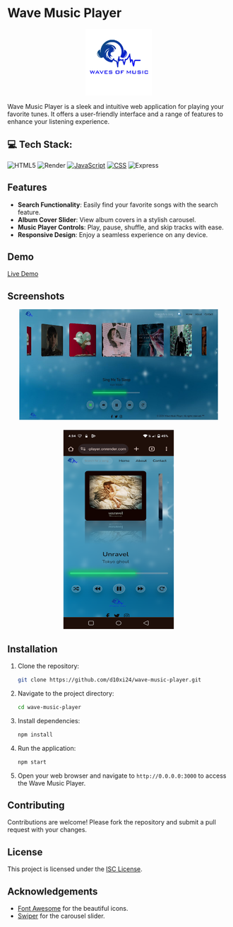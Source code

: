 # Wave Music Player

<p align="center">
  <img src="public/logo.png" height="150" width="150" />
</p>

Wave Music Player is a sleek and intuitive web application for playing your favorite tunes. It offers a user-friendly interface and a range of features to enhance your listening experience.

## 💻 Tech Stack:
![HTML5](https://img.shields.io/badge/html5-%23E34F26.svg?style=plastic&logo=html5&logoColor=white) ![Render](https://img.shields.io/badge/Render-%46E3B7.svg?style=plastic&logo=render&logoColor=white)
[![JavaScript](https://img.shields.io/badge/JavaScript-333333?style=plastic&logo=javascript)](https://img.shields.io/badge/JavaScript-333333?style=plastic&logo=javascript)
[![CSS](https://img.shields.io/badge/CSS-1572B6?style=plastic&logo=css3&logoColor=white)](https://img.shields.io/badge/CSS-1572B6?style=plastic&logo=css3&logoColor=white)
![Express](https://img.shields.io/badge/Express-000000?style=plastic&logo=express&logoColor=white)

## Features

- **Search Functionality**: Easily find your favorite songs with the search feature.
- **Album Cover Slider**: View album covers in a stylish carousel.
- **Music Player Controls**: Play, pause, shuffle, and skip tracks with ease.
- **Responsive Design**: Enjoy a seamless experience on any device.

## Demo

[Live Demo](https://wave-music-player.onrender.com/)

## Screenshots

  <div style="margin-bottom: 20px;">
  <p align="center">
    <img src="Screenshot_2024.jpg" alt="Desktop Screenshot" height="250" width="450" />
    </p>
  </div>
  <div>
  <p align="center">
    <img src="Screenshot_20240318.png" alt="Android Screenshot" height="450" width="250" />
    </p>
  </div>
</div>

## Installation

1. Clone the repository:

   ```bash
   git clone https://github.com/d10xi24/wave-music-player.git
   ```

2. Navigate to the project directory:

   ```bash
   cd wave-music-player
   ```

3. Install dependencies:

   ```bash
   npm install
   ```

4. Run the application:

   ```bash
   npm start
   ```

5. Open your web browser and navigate to `http://0.0.0.0:3000` to access the Wave Music Player.

## Contributing

Contributions are welcome! Please fork the repository and submit a pull request with your changes.

## License

This project is licensed under the [ISC License](LICENSE).

## Acknowledgements

- [Font Awesome](https://fontawesome.com/) for the beautiful icons.
- [Swiper](https://swiperjs.com/) for the carousel slider.
